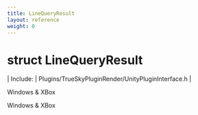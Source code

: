 ```yaml
---
title: LineQueryResult
layout: reference
weight: 0
---
```

struct LineQueryResult
===

| Include: | Plugins/TrueSkyPluginRender/UnityPluginInterface.h |

Windows & XBox




Windows & XBox


